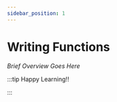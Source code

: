 ```yaml
---
sidebar_position: 1
---
```


# Writing Functions

_Brief Overview Goes Here_

:::tip Happy Learning!!

<QuestButton text="Go To Quest" link="https://app.stackup.dev/quest_page/writing-functions" />

:::

